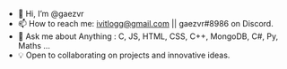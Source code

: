 - 👋 Hi, I’m @gaezvr
- 📫 How to reach me: ivitlogg@gmail.com || gaezvr#8986 on Discord.
- 💬 Ask me about Anything : C, JS, HTML, CSS, C++, MongoDB, C#, Py, Maths ...
- 💡 Open to collaborating on projects and innovative ideas.

<!---
gaezvr/gaezvr is a ✨ special ✨ repository because its `README.md` (this file) appears on your GitHub profile.
You can click the Preview link to take a look at your changes.
--->

